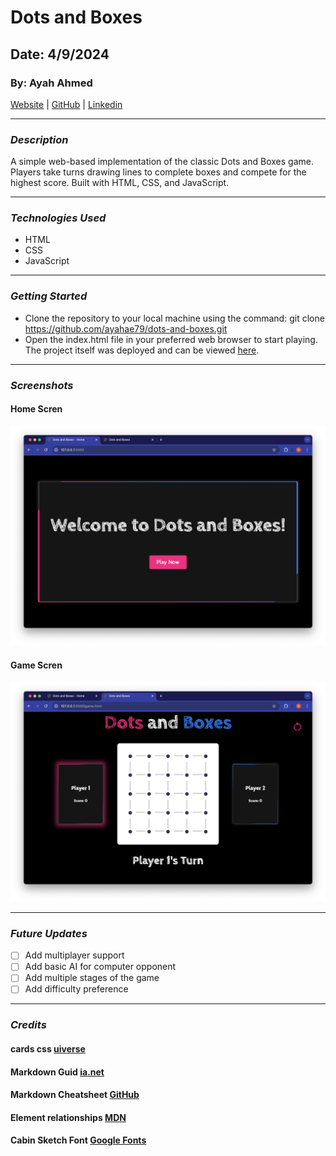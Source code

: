 # Dots and Boxes
 ## Date: 4/9/2024
 ### By: Ayah Ahmed
 [Website](https://dotsandboxes-ayah.surge.sh) |
 [GitHub](https://github.com/ayahae79) |
 [Linkedin](www.linkedin.com/in/ayah-jawad-78a6071b0) 
 ***
 ### ***Description***
 A simple web-based implementation of the classic Dots and Boxes game. Players take turns drawing lines to complete boxes and compete for the highest score. Built with HTML, CSS, and JavaScript.
 ***
 ### ***Technologies Used***
 * HTML
 * CSS
 * JavaScript
 ***
 ### ***Getting Started***
  * Clone the repository to your local machine using the command:
   git clone https://github.com/ayahae79/dots-and-boxes.git
  * Open the index.html file in your preferred web browser to start playing.
 The project itself was deployed and can be viewed [here](https://dotsandboxes-ayah.surge.sh).
 ***
 ### ***Screenshots***
 #### Home Scren
 ![Image](homeScreen.png)
 #### Game Scren
 ![Image](gameScreen.png)

 ***
 ### ***Future Updates***
 - [ ] Add multiplayer support
 - [ ] Add basic AI for computer opponent
 - [ ] Add multiple stages of the game 
 - [ ] Add difficulty preference

 ***
 ### ***Credits***
 #### cards css [uiverse](https://uiverse.io/cards)
 #### Markdown Guid [ia.net](http://www.ia.net)
 #### Markdown Cheatsheet [GitHub](http://www.GitHub.com)
 #### Element relationships  [MDN](https://developer.mozilla.org/en-US/docs/Web/API/Element)
 #### Cabin Sketch Font [Google Fonts](https://fonts.google.com/specimen/Cabin+Sketch?icon.size=24&icon.color=%235f6368&preview.layout=grid)

